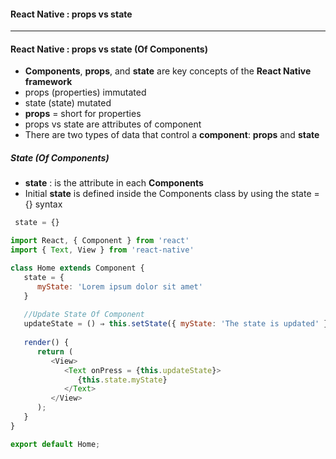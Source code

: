 #### React Native : props vs state

--------------------------------------------

#### React Native : props vs state (Of Components)
* **Components**, **props**, and **state** are key concepts of the **React Native framework**
* props (properties) immutated
* state (state) mutated
* **props** = short for properties
* props vs state are attributes of component
* There are two types of data that control a **component**: **props** and **state**

##### State (Of Components)

* **state** : is the attribute in each **Components**
* Initial **state** is defined inside the Components class by using the state = {} syntax

```js
 state = {}
```
```js
import React, { Component } from 'react'
import { Text, View } from 'react-native'

class Home extends Component {
   state = {
      myState: 'Lorem ipsum dolor sit amet'
   }
   
   //Update State Of Component
   updateState = () ⇒ this.setState({ myState: 'The state is updated' })
   
   render() {
      return (
         <View>
            <Text onPress = {this.updateState}>
               {this.state.myState}
            </Text>
         </View>
      );
   }
}

export default Home;
```
